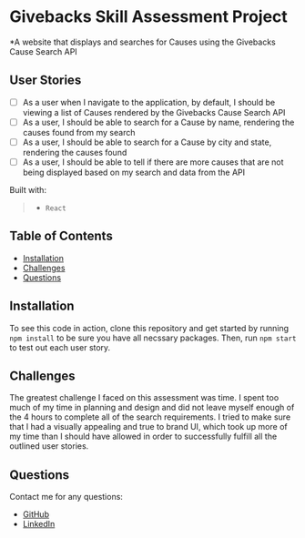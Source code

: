 # Givebacks Skill Assessment Project

*A website that displays and searches for Causes using the Givebacks Cause Search API

## User Stories
- [ ] As a user when I navigate to the application, by default, I should be viewing a list of Causes rendered by the Givebacks Cause Search API
- [ ] As a user, I should be able to search for a Cause by name, rendering the causes found from my search
- [ ] As a user, I should be able to search for a Cause by city and state, rendering the causes found
- [ ] As a user, I should be able to tell if there are more causes that are not being displayed based on my search and data from the API

Built with: 
>- `React`

## Table of Contents 
- [Installation](#installation)
- [Challenges](#challenges)
- [Questions](#questions)

## Installation
To see this code in action, clone this repository and get started by running `npm install` to be sure you have all necssary packages. Then, run `npm start` to test out each user story. 

## Challenges
The greatest challenge I faced on this assessment was time. I spent too much of my time in planning and design and did not leave myself enough of the 4 hours to complete all of the search requirements. I tried to make sure that I had a visually appealing and true to brand UI, which took up more of my time than I should have allowed in order to successfully fulfill all the outlined user stories. 

## Questions
Contact me for any questions:
- [GitHub](https://github.com/acdodd17 "Anna's Profile")
- [LinkedIn](https://www.linkedin.com/in/anna-dodd-9bb3a63a/ "Anna's LinkedIn")

